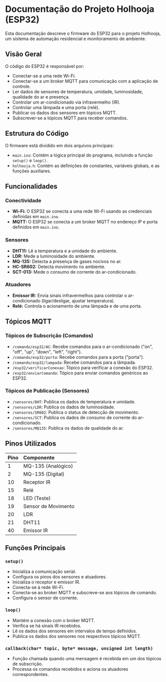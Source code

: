 # Documentação do Projeto Holhooja (ESP32)

Esta documentação descreve o firmware do ESP32 para o projeto Holhooja, um sistema de automação residencial e monitoramento de ambiente.

## Visão Geral

O código do ESP32 é responsável por:

*   Conectar-se a uma rede Wi-Fi.
*   Conectar-se a um broker MQTT para comunicação com a aplicação de controle.
*   Ler dados de sensores de temperatura, umidade, luminosidade, qualidade do ar e presença.
*   Controlar um ar-condicionado via infravermelho (IR).
*   Controlar uma lâmpada e uma porta (relé).
*   Publicar os dados dos sensores em tópicos MQTT.
*   Subscrever-se a tópicos MQTT para receber comandos.

## Estrutura do Código

O firmware está dividido em dois arquivos principais:

*   `main.ino`: Contém a lógica principal do programa, incluindo a função `setup()` e `loop()`.
*   `holhooja.h`: Contém as definições de constantes, variáveis globais, e as funções auxiliares.

## Funcionalidades

### Conectividade

*   **Wi-Fi:** O ESP32 se conecta a uma rede Wi-Fi usando as credenciais definidas em `main.ino`.
*   **MQTT:** O ESP32 se conecta a um broker MQTT no endereço IP e porta definidos em `main.ino`.

### Sensores

*   **DHT11:** Lê a temperatura e a umidade do ambiente.
*   **LDR:** Mede a luminosidade do ambiente.
*   **MQ-135:** Detecta a presença de gases nocivos no ar.
*   **HC-SR602:** Detecta movimento no ambiente.
*   **SCT-013:** Mede o consumo de corrente do ar-condicionado.

### Atuadores

*   **Emissor IR:** Envia sinais infravermelhos para controlar o ar-condicionado (ligar/desligar, ajustar temperatura).
*   **Relé:** Controla o acionamento de uma lâmpada e de uma porta.

## Tópicos MQTT

### Tópicos de Subscrição (Comandos)

*   `/comando/esp32/AC`: Recebe comandos para o ar-condicionado ("on", "off", "up", "down", "left", "right").
*   `/comando/esp32/porta`: Recebe comandos para a porta ("porta").
*   `/comando/esp32/lampada`: Recebe comandos para a lâmpada.
*   `/esp32/verificarConexao`: Tópico para verificar a conexão do ESP32.
*   `/esp32/enviarComando`: Tópico para enviar comandos genéricos ao ESP32.

### Tópicos de Publicação (Sensores)

*   `/sensores/DHT`: Publica os dados de temperatura e umidade.
*   `/sensores/LDR`: Publica os dados de luminosidade.
*   `/sensores/SR602`: Publica o status de detecção de movimento.
*   `/sensores/SCT`: Publica os dados de consumo de corrente do ar-condicionado.
*   `/sensores/MQ135`: Publica os dados de qualidade do ar.

## Pinos Utilizados

| Pino | Componente          |
| :--- | :------------------ |
| 1    | MQ-135 (Analógico)  |
| 2    | MQ-135 (Digital)    |
| 10   | Receptor IR         |
| 15   | Relé                |
| 18   | LED (Teste)         |
| 19   | Sensor de Movimento |
| 20   | LDR                 |
| 21   | DHT11               |
| 40   | Emissor IR          |

## Funções Principais

### `setup()`

*   Inicializa a comunicação serial.
*   Configura os pinos dos sensores e atuadores.
*   Inicializa o receptor e emissor IR.
*   Conecta-se à rede Wi-Fi.
*   Conecta-se ao broker MQTT e subscreve-se aos tópicos de comando.
*   Configura o sensor de corrente.

### `loop()`

*   Mantém a conexão com o broker MQTT.
*   Verifica se há sinais IR recebidos.
*   Lê os dados dos sensores em intervalos de tempo definidos.
*   Publica os dados dos sensores nos respectivos tópicos MQTT.

### `callback(char* topic, byte* message, unsigned int length)`

*   Função chamada quando uma mensagem é recebida em um dos tópicos de subscrição.
*   Processa os comandos recebidos e aciona os atuadores correspondentes.

